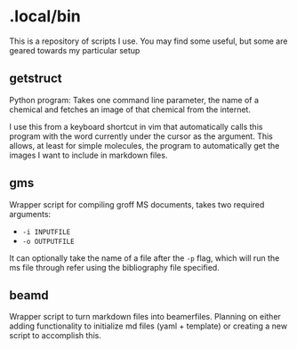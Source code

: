# .local/bin

This is a repository of scripts I use. You may find some useful, but some are geared
towards my particular setup

## getstruct

Python program: Takes one command line parameter, the name of a chemical and fetches
an image of that chemical from the internet.

I use this from a keyboard shortcut in vim that automatically calls this program
with the word currently under the cursor as the argument. This allows, at least for
simple molecules, the program to automatically get the images I want to include
in markdown files.

## gms

Wrapper script for compiling groff MS documents, takes two required arguments:

- `-i INPUTFILE`
- `-o OUTPUTFILE`

It can optionally take the name of a file after the `-p` flag, which will run
the ms file through refer using the bibliography file specified.

## beamd

Wrapper script to turn markdown files into beamerfiles. Planning on either
adding functionality to initialize md files (yaml + template) or creating
a new script to accomplish this.



